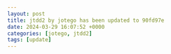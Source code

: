 ```yaml
---
layout: post
title: jtdd2 by jotego has been updated to 90fd97e
date: 2024-03-29 16:07:52 +0000
categories: [jotego, jtdd2]
tags: [update]
---
```


